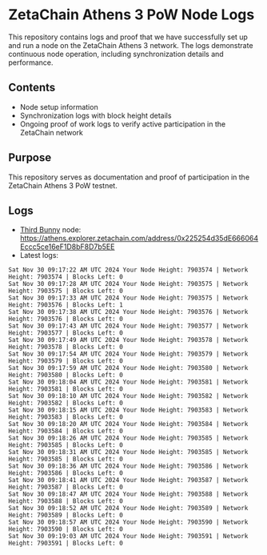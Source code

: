 # ZetaChain Athens 3 PoW Node Logs
This repository contains logs and proof that we have successfully set up and run a node on the ZetaChain Athens 3 network. The logs demonstrate continuous node operation, including synchronization details and performance.

## Contents
- Node setup information
- Synchronization logs with block height details
- Ongoing proof of work logs to verify active participation in the ZetaChain network

## Purpose
This repository serves as documentation and proof of participation in the ZetaChain Athens 3 PoW testnet.

## Logs

- [Third Bunny](https://thirdbunny.xyz/) node: https://athens.explorer.zetachain.com/address/0x225254d35dE666064Eccc5ce16eF1D8bF8D7b5EE
- Latest logs:
```
Sat Nov 30 09:17:22 AM UTC 2024 Your Node Height: 7903574 | Network Height: 7903574 | Blocks Left: 0
Sat Nov 30 09:17:28 AM UTC 2024 Your Node Height: 7903575 | Network Height: 7903575 | Blocks Left: 0
Sat Nov 30 09:17:33 AM UTC 2024 Your Node Height: 7903575 | Network Height: 7903576 | Blocks Left: 1
Sat Nov 30 09:17:38 AM UTC 2024 Your Node Height: 7903576 | Network Height: 7903576 | Blocks Left: 0
Sat Nov 30 09:17:43 AM UTC 2024 Your Node Height: 7903577 | Network Height: 7903577 | Blocks Left: 0
Sat Nov 30 09:17:49 AM UTC 2024 Your Node Height: 7903578 | Network Height: 7903578 | Blocks Left: 0
Sat Nov 30 09:17:54 AM UTC 2024 Your Node Height: 7903579 | Network Height: 7903579 | Blocks Left: 0
Sat Nov 30 09:17:59 AM UTC 2024 Your Node Height: 7903580 | Network Height: 7903580 | Blocks Left: 0
Sat Nov 30 09:18:04 AM UTC 2024 Your Node Height: 7903581 | Network Height: 7903581 | Blocks Left: 0
Sat Nov 30 09:18:10 AM UTC 2024 Your Node Height: 7903582 | Network Height: 7903582 | Blocks Left: 0
Sat Nov 30 09:18:15 AM UTC 2024 Your Node Height: 7903583 | Network Height: 7903583 | Blocks Left: 0
Sat Nov 30 09:18:20 AM UTC 2024 Your Node Height: 7903584 | Network Height: 7903584 | Blocks Left: 0
Sat Nov 30 09:18:26 AM UTC 2024 Your Node Height: 7903585 | Network Height: 7903585 | Blocks Left: 0
Sat Nov 30 09:18:31 AM UTC 2024 Your Node Height: 7903585 | Network Height: 7903585 | Blocks Left: 0
Sat Nov 30 09:18:36 AM UTC 2024 Your Node Height: 7903586 | Network Height: 7903586 | Blocks Left: 0
Sat Nov 30 09:18:41 AM UTC 2024 Your Node Height: 7903587 | Network Height: 7903587 | Blocks Left: 0
Sat Nov 30 09:18:47 AM UTC 2024 Your Node Height: 7903588 | Network Height: 7903588 | Blocks Left: 0
Sat Nov 30 09:18:52 AM UTC 2024 Your Node Height: 7903589 | Network Height: 7903589 | Blocks Left: 0
Sat Nov 30 09:18:57 AM UTC 2024 Your Node Height: 7903590 | Network Height: 7903590 | Blocks Left: 0
Sat Nov 30 09:19:03 AM UTC 2024 Your Node Height: 7903591 | Network Height: 7903591 | Blocks Left: 0
```
